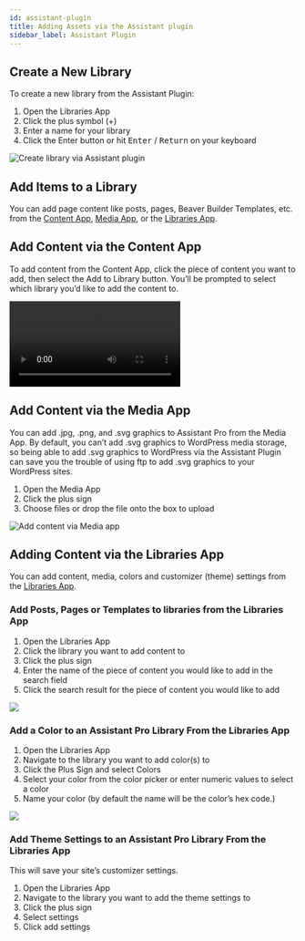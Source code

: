 ```yaml
---
id: assistant-plugin
title: Adding Assets via the Assistant plugin
sidebar_label: Assistant Plugin
---
```


## ​Create a New Library

To create a new library from the Assistant Plugin:

1. Open the Libraries App
2. Click the plus symbol (+)
3. Enter a name for your library
4. Click the Enter button or hit <kbd>Enter</kbd> / <kbd>Return</kbd> on your keyboard

![Create library via Assistant plugin](/img/assistant/cloud--libraries--assistant-plugin--1.jpg)

## Add Items to a Library

You can add page content like posts, pages, Beaver Builder Templates, etc. from the [Content App](../../../plugin/apps/content.md), [Media App](../../../plugin/apps/media.md), or the [Libraries App](../../../plugin/apps/libraries.md).

## Add Content via the Content App

To add content from the Content App, click the piece of content you want to add, then select the Add to Library button.  You’ll be prompted to select which library you’d like to add the content to.

<video autoPlay loop>
<source src="/video/assistant/libraries--add-assets-content-app.mp4" type="video/mp4" />
<source src="/video/assistant/libraries--add-assets-content-app.webm" type="video/webm" />
</video>

## Add Content via the Media App

You can add .jpg, .png, and .svg graphics to Assistant Pro from the Media App.  By default, you can’t add .svg graphics to WordPress media storage, so being able to add .svg graphics to WordPress via the Assistant Plugin can save you the trouble of using ftp to add .svg graphics to your WordPress sites.

1. Open the Media App
2. Click the plus sign
3. Choose files or drop the file onto the box to upload

![Add content via Media app](/img/assistant/cloud--libraries--assistant-plugin--2.jpg)

## Adding Content via the Libraries App

You can add content, media, colors and customizer (theme) settings from the [Libraries App](../../../plugin/apps/libraries.md).

### Add Posts, Pages or Templates to libraries from the Libraries App

1. Open the Libraries App
2. Click the library you want to add content to
3. Click the plus sign
4. Enter the name of the piece of content you would like to add in the search field
5. Click the search result for the piece of content you would like to add

<img src="https://plchldr.co/i/800x300?&bg=f6f6f6&fc=656565&text=Placeholder" />

### Add a Color to an Assistant Pro Library From the Libraries App

1. Open the Libraries App
2. Navigate to the library you want to add color(s) to
3. Click the Plus Sign and select Colors
4. Select your color from the color picker or enter numeric values to select a color
5. Name your color (by default the name will be the color’s hex code.)

<img src="https://plchldr.co/i/800x300?&bg=f6f6f6&fc=656565&text=Placeholder" />

### Add Theme Settings to an Assistant Pro Library From the Libraries App

This will save your site’s customizer settings.

1. Open the Libraries App
2. Navigate to the library you want to add the theme settings to
3. Click the plus sign
4. Select settings
5. Click add settings
